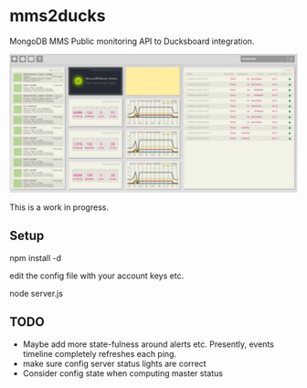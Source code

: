 # mms2ducks
MongoDB MMS Public monitoring API to Ducksboard integration.

![screenshot](https://raw.githubusercontent.com/derickson/mms2ducks/master/screen.jpg "mms2ducks screenshot")

This is a work in progress.


## Setup

npm install -d

edit the config file with your account keys etc.

node server.js

## TODO
* Maybe add more state-fulness around alerts etc.  Presently, events timeline completely refreshes each ping.
* make sure config server status lights are correct
* Consider config state when computing master status
